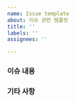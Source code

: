 ```yaml
---
name: Issue template
about: 이슈 관련 템플릿
title: ''
labels: ''
assignees: ''

---
```


### 이슈 내용

### 기타 사항
